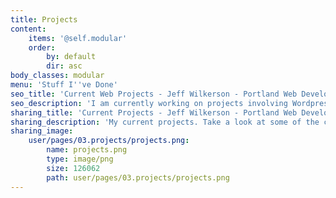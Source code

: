 ```yaml
---
title: Projects
content:
    items: '@self.modular'
    order:
        by: default
        dir: asc
body_classes: modular
menu: 'Stuff I''ve Done'
seo_title: 'Current Web Projects - Jeff Wilkerson - Portland Web Developer'
seo_description: 'I am currently working on projects involving Wordpress, Responsive Web design, SEO, Bootstrap, AngularJS, and more.'
sharing_title: 'Current Projects - Jeff Wilkerson - Portland Web Developer'
sharing_description: 'My current projects. Take a look at some of the current web work I''m doing.'
sharing_image:
    user/pages/03.projects/projects.png:
        name: projects.png
        type: image/png
        size: 126062
        path: user/pages/03.projects/projects.png
---
```


